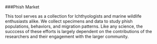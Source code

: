 ###Phish Market

This tool serves as a collection for Ichthyologists and marine wildlife enthusiasts alike. We collect specimens and data to study phish populations, behaviors, and migration patterns. Like any science, the succcess of these efforts is largely dependent on the contributions of the researchers and their engagement with the larger community. 
